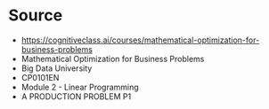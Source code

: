 # Source
- https://cognitiveclass.ai/courses/mathematical-optimization-for-business-problems
- Mathematical Optimization for Business Problems
- Big Data University
- CP0101EN
- Module 2 - Linear Programming
- A PRODUCTION PROBLEM P1
